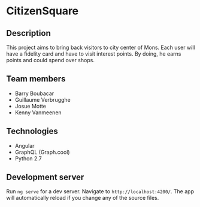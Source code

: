 # CitizenSquare

## Description
This project aims to bring back visitors to city center of Mons.
Each user will have a fidelity card and have to visit interest points.
By doing, he earns points and could spend over shops.


## Team members 
- Barry Boubacar
- Guillaume Verbrugghe
- Josue Motte
- Kenny Vanmeenen

## Technologies
- Angular
- GraphQL (Graph.cool)
- Python 2.7

## Development server

Run `ng serve` for a dev server. Navigate to `http://localhost:4200/`. The app will automatically reload if you change any of the source files.
